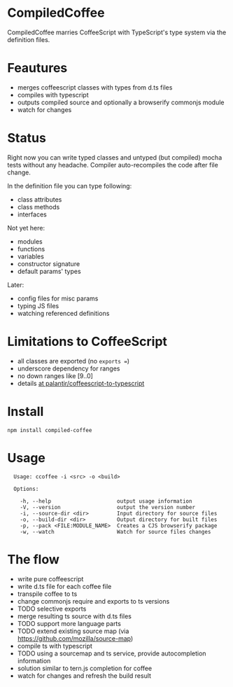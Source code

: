 # CompiledCoffee

CompiledCoffee marries CoffeeScript with TypeScript's type system via the definition files.

# Feautures
- merges coffeescript classes with types from d.ts files
- compiles with typescript
- outputs compiled source and optionally a browserify commonjs module
- watch for changes

# Status

Right now you can write typed classes and untyped (but compiled) mocha tests
without any headache. Compiler auto-recompiles the code after file change.

In the definition file you can type following:

- class attributes
- class methods
- interfaces

Not yet here:

- modules
- functions
- variables
- constructor signature
- default params' types

Later:

- config files for misc params
- typing JS files
- watching referenced definitions

# Limitations to CoffeeScript 

- all classes are exported (no `exports =`)
- underscore dependency for ranges
- no down ranges like [9..0]
- details [at palantir/coffeescript-to-typescript]( https://github.com/palantir/coffeescript-to-typescript)

# Install

```
npm install compiled-coffee
```

# Usage

```
  Usage: ccoffee -i <src> -o <build>

  Options:

    -h, --help                     output usage information
    -V, --version                  output the version number
    -i, --source-dir <dir>         Input directory for source files
    -o, --build-dir <dir>          Output directory for built files
    -p, --pack <FILE:MODULE_NAME>  Creates a CJS browserify package
    -w, --watch                    Watch for source files changes
```

# The flow

- write pure coffeescript
- write d.ts file for each coffee file
- transpile coffee to ts
- change commonjs require and exports to ts versions
 - TODO selective exports
- merge resulting ts source with d.ts files
 - TODO support more language parts
 - TODO extend existing source map (via https://github.com/mozilla/source-map)
- compile ts with typescript
- TODO using a sourcemap and ts service, provide autocompletion information
 - solution similar to tern.js completion for coffee
- watch for changes and refresh the build result
